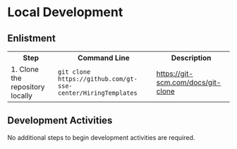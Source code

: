# Local Development

## Enlistment
<!-- [BEGIN] Enlistment -->

<table>
<tr>
    <th>Step</th>
    <th>Command Line</th>
    <th>Description</th>
</tr>
<tr>
    <td>1. Clone the repository locally</td>
    <td><code>git clone https://github.com/gt-sse-center/HiringTemplates</code></td>
    <td><a href="https://git-scm.com/docs/git-clone" target="_blank">https://git-scm.com/docs/git-clone</a></td>
</tr>
</table>
<!-- [END] Enlistment -->

## Development Activities
<!-- [BEGIN] Development Activities -->
No additional steps to begin development activities are required.
<!-- [END] Development Activities -->
